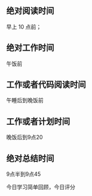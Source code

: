 ## 绝对阅读时间

早上 10 点前；

## 绝对工作时间

午饭前

## 工作或者代码阅读时间

午睡后到晚饭前

## 工作或者计划时间

晚饭后到9点20

## 绝对总结时间

9点半到9点45

今日学习简单回顾，今日评分
